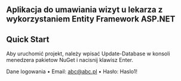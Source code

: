 <h2>Aplikacja do umawiania wizyt u lekarza z wykorzystaniem Entity Framework ASP.NET</h2>

<h2> Quick Start</h2>
Aby uruchomić projekt, należy wpisać Update-Database w konsoli menedzera pakietow NuGet i nacisnij klawisz Enter.

Dane logowania • Email: abc@abc.pl • Hasło: Haslo1!
